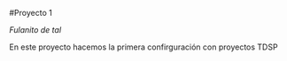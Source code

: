 
#Proyecto 1

*Fulanito de tal*

En este proyecto hacemos la primera confirguración con proyectos TDSP
